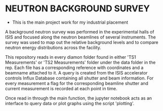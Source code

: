 # NEUTRON BACKGROUND SURVEY
- This is the main project work for my industrial placement

A background neutron survey was performed in the experimental halls of ISIS and focused along the neutron beamlines of several instruments. 
The survey was used to map out the relative background levels and to compare neutron energy distributions across the facility.

This repository reads in every diamon folder found in either 'TS1 Measurements' or 'TS2 Measurements' folder under the data folder in the rep. Each file has a corresponding reference
with coordinates and a beamname attached to it. 
A query is created from the ISIS accelerator controls Influx Database containing all shutter and beam information. For every measurement a flag for the corresponding
beamline shutter and current measurement is recorded at each point in time.

Once read in through the main function, the jupyter notebook acts as an interface to query data or plot graphs using the script 'plotting'.
